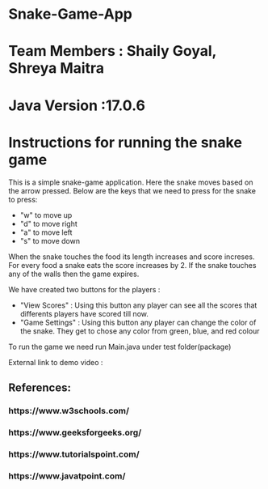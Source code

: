 # Snake-Game-App
# Team Members : Shaily Goyal, Shreya Maitra
# Java Version :17.0.6 #

# Instructions for running the snake game #
This is a simple snake-game application. Here the snake moves based on the arrow pressed. Below are the keys that we need to press for the snake to press:
- "w" to move up
- "d" to move right
- "a" to move left
- "s" to move down

When the snake touches the food its length increases and score increses. For every food a snake eats the score increases by 2. If the snake touches any of the walls then the game expires. 

We have created two buttons for the players :
- "View Scores" : Using this button any player can see all the scores that differents players have scored till now.
- "Game Settings" : Using this button any player can change the color of the snake. They get to chose any color from green, blue, and red colour

To run the game we need run Main.java under test folder(package)

External link to demo video :

<h2>References:</h2>
<h3>https://www.w3schools.com/</h3>
<h3>https://www.geeksforgeeks.org/</h3>
<h3>https://www.tutorialspoint.com/</h3>
<h3>https://www.javatpoint.com/ </h3>
